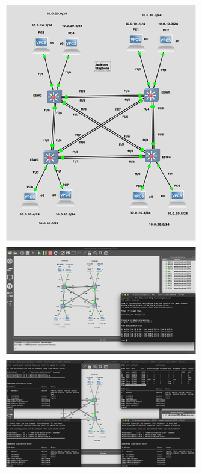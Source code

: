 ![Network Topology](images/network.png)
<br>

![Ping Test](images/ping-test.png)
<br>

![Vlan-Switch Brief](images/show-vlan-switch-brief.png)
<br>